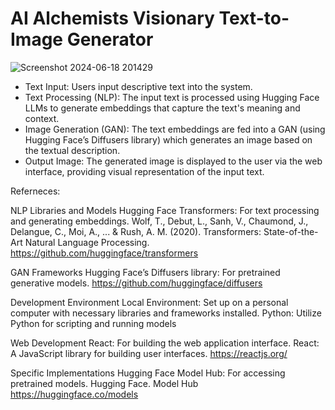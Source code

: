 # AI Alchemists   Visionary Text-to-Image Generator

![Screenshot 2024-06-18 201429](https://github.com/Saikumaar2308/AI-Visionary-Text-to-Image-Generator-Alchemists-/assets/144291156/e86a6a7d-62ee-47fc-8407-663a7084b6f8)

* Text Input: Users input descriptive text into the system.
* Text Processing (NLP): The input text is processed using Hugging Face LLMs to generate embeddings that capture the text's meaning and context.
* Image Generation (GAN): The text embeddings are fed into a GAN (using Hugging Face’s Diffusers library) which generates an image based on the textual description.
* Output Image: The generated image is displayed to the user via the web interface, providing visual representation of the input text.

Referneces: 

NLP Libraries and Models
Hugging Face Transformers: For text processing and generating embeddings.
Wolf, T., Debut, L., Sanh, V., Chaumond, J., Delangue, C., Moi, A., ... & Rush, A. M. (2020). Transformers: State-of-the-Art Natural Language Processing.
https://github.com/huggingface/transformers

GAN Frameworks
Hugging Face’s Diffusers library: For pretrained generative models.
https://github.com/huggingface/diffusers

Development Environment
Local Environment: Set up on a personal computer with necessary libraries and frameworks installed.
Python: Utilize Python for scripting and running models

Web Development
React: For building the web application interface.
React: A JavaScript library for building user interfaces.
https://reactjs.org/


Specific Implementations
Hugging Face Model Hub: For accessing pretrained models.
Hugging Face. Model Hub
https://huggingface.co/models
